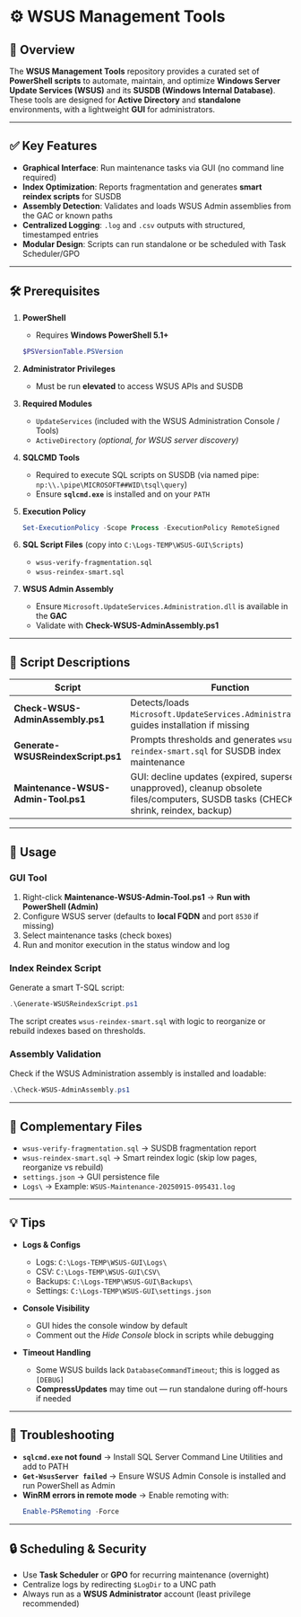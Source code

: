 # ⚙️ WSUS Management Tools

## 📝 Overview
The **WSUS Management Tools** repository provides a curated set of **PowerShell scripts** to automate, maintain, and optimize **Windows Server Update Services (WSUS)** and its **SUSDB (Windows Internal Database)**.  
These tools are designed for **Active Directory** and **standalone** environments, with a lightweight **GUI** for administrators.

---

## ✅ Key Features
- **Graphical Interface**: Run maintenance tasks via GUI (no command line required)  
- **Index Optimization**: Reports fragmentation and generates **smart reindex scripts** for SUSDB  
- **Assembly Detection**: Validates and loads WSUS Admin assemblies from the GAC or known paths  
- **Centralized Logging**: `.log` and `.csv` outputs with structured, timestamped entries  
- **Modular Design**: Scripts can run standalone or be scheduled with Task Scheduler/GPO  

---

## 🛠️ Prerequisites

1. **PowerShell**  
   - Requires **Windows PowerShell 5.1+**  
   ```powershell
   $PSVersionTable.PSVersion
   ```

2. **Administrator Privileges**  
   - Must be run **elevated** to access WSUS APIs and SUSDB

3. **Required Modules**  
   - `UpdateServices` (included with the WSUS Administration Console / Tools)  
   - `ActiveDirectory` *(optional, for WSUS server discovery)*

4. **SQLCMD Tools**  
   - Required to execute SQL scripts on SUSDB (via named pipe: `np:\\.\pipe\MICROSOFT##WID\tsql\query`)  
   - Ensure **`sqlcmd.exe`** is installed and on your `PATH`

5. **Execution Policy**  
   ```powershell
   Set-ExecutionPolicy -Scope Process -ExecutionPolicy RemoteSigned
   ```

6. **SQL Script Files** (copy into `C:\Logs-TEMP\WSUS-GUI\Scripts`)  
   - `wsus-verify-fragmentation.sql`  
   - `wsus-reindex-smart.sql`

7. **WSUS Admin Assembly**  
   - Ensure `Microsoft.UpdateServices.Administration.dll` is available in the **GAC**  
   - Validate with **Check-WSUS-AdminAssembly.ps1**

---

## 📜 Script Descriptions

| Script | Function |
|--------|----------|
| **Check-WSUS-AdminAssembly.ps1** | Detects/loads `Microsoft.UpdateServices.Administration.dll`; guides installation if missing |
| **Generate-WSUSReindexScript.ps1** | Prompts thresholds and generates `wsus-reindex-smart.sql` for SUSDB index maintenance |
| **Maintenance-WSUS-Admin-Tool.ps1** | GUI: decline updates (expired, superseded, unapproved), cleanup obsolete files/computers, SUSDB tasks (CHECKDB, shrink, reindex, backup) |

---

## 🚀 Usage

### GUI Tool
1. Right-click **Maintenance-WSUS-Admin-Tool.ps1** → **Run with PowerShell (Admin)**  
2. Configure WSUS server (defaults to **local FQDN** and port `8530` if missing)  
3. Select maintenance tasks (check boxes)  
4. Run and monitor execution in the status window and log  

### Index Reindex Script
Generate a smart T-SQL script:
```powershell
.\Generate-WSUSReindexScript.ps1
```
The script creates `wsus-reindex-smart.sql` with logic to reorganize or rebuild indexes based on thresholds.

### Assembly Validation
Check if the WSUS Administration assembly is installed and loadable:
```powershell
.\Check-WSUS-AdminAssembly.ps1
```

---

## 📁 Complementary Files
- `wsus-verify-fragmentation.sql` → SUSDB fragmentation report  
- `wsus-reindex-smart.sql` → Smart reindex logic (skip low pages, reorganize vs rebuild)  
- `settings.json` → GUI persistence file  
- `Logs\` → Example: `WSUS-Maintenance-20250915-095431.log`

---

## 💡 Tips
- **Logs & Configs**  
  - Logs: `C:\Logs-TEMP\WSUS-GUI\Logs\`  
  - CSV: `C:\Logs-TEMP\WSUS-GUI\CSV\`  
  - Backups: `C:\Logs-TEMP\WSUS-GUI\Backups\`  
  - Settings: `C:\Logs-TEMP\WSUS-GUI\settings.json`

- **Console Visibility**  
  - GUI hides the console window by default  
  - Comment out the *Hide Console* block in scripts while debugging

- **Timeout Handling**  
  - Some WSUS builds lack `DatabaseCommandTimeout`; this is logged as `[DEBUG]`  
  - **CompressUpdates** may time out — run standalone during off-hours if needed

---

## 🧰 Troubleshooting

- **`sqlcmd.exe` not found** → Install SQL Server Command Line Utilities and add to PATH  
- **`Get-WsusServer failed`** → Ensure WSUS Admin Console is installed and run PowerShell as Admin  
- **WinRM errors in remote mode** → Enable remoting with:  
  ```powershell
  Enable-PSRemoting -Force
  ```

---

## 🔒 Scheduling & Security
- Use **Task Scheduler** or **GPO** for recurring maintenance (overnight)  
- Centralize logs by redirecting `$LogDir` to a UNC path  
- Always run as a **WSUS Administrator** account (least privilege recommended)
  
